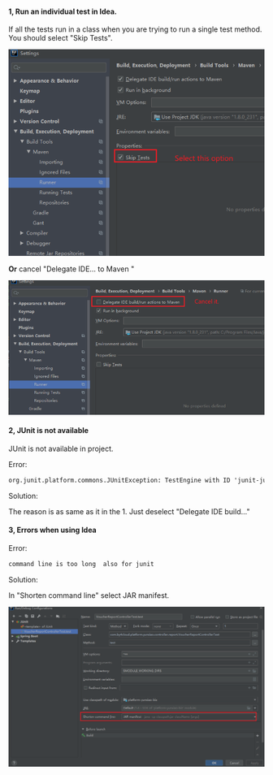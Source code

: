 #### 1, Run an individual test in Idea.

If all the tests run in a class when you are trying to run a single test method. You should select "Skip Tests".

<img src="note-images/1712645962279.png" alt="1712645962279" style="zoom:80%;" />

**Or** cancel "Delegate IDE... to Maven "

<img src="note-images/1712646233825.png" alt="1712646233825" style="zoom:80%;" />

#### 2, JUnit is not available 

JUnit is not available in project.

Error: 

```txt
org.junit.platform.commons.JUnitException: TestEngine with ID 'junit-jupiter' failed to discover tests
```

Solution:

The reason is as same as it in the 1.  Just deselect "Delegate IDE build..."

#### 3,  Errors when using Idea

Error:

```txt
command line is too long  also for junit
```

Solution:

In "Shorten command line" select JAR manifest.

<img src="note-images/1712796693495.png" alt="1712796693495" style="zoom: 80%;" />